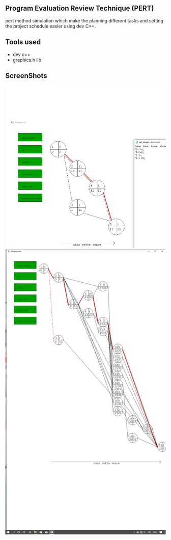 ## Program Evaluation Review Technique (PERT)

pert method simulation which make the planning different tasks and setting the project schedule easier  using dev C++.

## Tools used
- dev c++
- graphics.h lib


## ScreenShots

![alt text](https://github.com/OussamaNahnah/PERT/blob/main/screenshouts/01.png)
![alt text](https://github.com/OussamaNahnah/PERT/blob/main/screenshouts/04.png)
